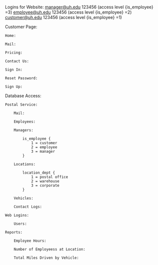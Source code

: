 Logins for Website:
    manager@uh.edu 123456 (access level {is_employee} =3)
    employee@uh.edu 123456 (access level {is_employee} =2)
    customer@uh.edu 123456 (access level {is_employee} =1)

Customer Page:

    Home:
    
    Mail:
    
    Pricing:
    
    Contact Us:
    
    Sign In:
    
    Reset Password:
    
    Sign Up:

Database Access:

    Postal Service:

        Mail:

        Employees:

        Managers:

            is_employee {
                1 = customer
                2 = employee
                3 = manager
            }

        Locations:

            location_dept {
                1 = postal office
                2 = warehouse
                3 = corporate
            }

        Vehicles:
        
        Contact Logs:

    Web Logins:

        Users:

    Reports:

        Employee Hours:

        Number of Employeess at Location:

        Total Miles Driven by Vehicle:
